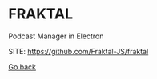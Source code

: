 # FRAKTAL
 
 Podcast Manager in Electron
 
 SITE: https://github.com/Fraktal-JS/fraktal

 [Go back](https://portable-linux-apps.github.io/apps.html)
